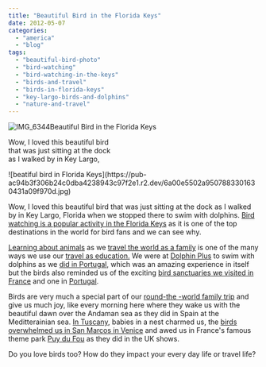 ```yaml
---
title: "Beautiful Bird in the Florida Keys"
date: 2012-05-07
categories: 
  - "america"
  - "blog"
tags: 
  - "beautiful-bird-photo"
  - "bird-watching"
  - "bird-watching-in-the-keys"
  - "birds-and-travel"
  - "birds-in-florida-keys"
  - "key-largo-birds-and-dolphins"
  - "nature-and-travel"
---
```


![IMG_6344](https://pub-ac94b3f306b24c0dba4238943c97f2e1.r2.dev/6a00e5502a9507883301676525af47970b.jpg)Beautiful Bird in the Florida Keys  
  
Wow, I loved this beautiful bird  
that was just sitting at the dock  
as I walked by in Key Largo,

<!--more--> ![beatiful bird in Florida Keys](https://pub-ac94b3f306b24c0dba4238943c97f2e1.r2.dev/6a00e5502a9507883301630431a09f970d.jpg)  
  
  
Wow, I loved this beautiful bird that was just sitting at the dock as I walked by in Key Largo, Florida when we stopped there to swim with dolphins. [Bird watching is a popular activity in the Florida Keys](http://www.floridakeysbest.com/audubon/birding_florida_keys.htm "bird watching florida keys") as it is one of the top destinations in the world for bird fans and we can see why.  
  
[Learning about animals](https://pub-ac94b3f306b24c0dba4238943c97f2e1.r2.dev/2012/02/elephant-seals-at-ano-nuevo-world-school-fieldtrip.html "learning about animals travel ano nuevo field trip") as we [travel the world as a family](https://pub-ac94b3f306b24c0dba4238943c97f2e1.r2.dev/2009/04/how-to-travel-the-world-as-a-digital-nomad-family.html "travel the world as a family") is one of the many ways we use our [travel as education.](https://pub-ac94b3f306b24c0dba4238943c97f2e1.r2.dev/2011/09/learning-while-traveling-travel-homeschool-road-school-abroad-5-best-reasons.html "travel as education") We were at [Dolphin Plus](http://www.dolphinsplus.com/ "Dolphin Plus swim with dolphins") to swim with dolphins as we [did in Portugal](http://www.youtube.com/watch?v=4DwI5p8a3UM "swim with dolphins portugal"), which was an amazing experience in itself but the birds also reminded us of the exciting [bird sanctuaries we visited in France](https://pub-ac94b3f306b24c0dba4238943c97f2e1.r2.dev/2010/08/stunning-horses-in-the-camargue-france-family-travel-ideal-vacation-holiday-saintes-maries-de-la-mer.html  "bird sanctuary in France camargue") and one in [Portugal](https://pub-ac94b3f306b24c0dba4238943c97f2e1.r2.dev/2008/06/celebrating-in.html "Portugal algarve bird sanctuary").  
  
Birds are very much a special part of our [round-the -world family trip](https://pub-ac94b3f306b24c0dba4238943c97f2e1.r2.dev/2010/04/around-the-world-family-travel-soultravelers3-digital-nomad-global-international-family-travel.html "round the world family trip") and give us much joy, like every morning here where they wake us with the beautiful dawn over the Andaman sea as they did in Spain at the Meditterainian sea. [In Tuscany](https://pub-ac94b3f306b24c0dba4238943c97f2e1.r2.dev/2007/05/tuscany-camping.html "Tuscany travel wtih kids camping"), babies in a nest charmed us, the [birds overwhelmed us in San Marcos in Venice](https://pub-ac94b3f306b24c0dba4238943c97f2e1.r2.dev/2007/05/piazza-san-marc.html "birds st marcos venice") and awed us in France's famous theme park [Puy du Fou](https://pub-ac94b3f306b24c0dba4238943c97f2e1.r2.dev/2009/06/family-travel-photofrance-puy-du-fou-theme-park-1.html "Puy du fou") as they did in the UK shows.  
  
Do you love birds too? How do they impact your every day life or travel life?
